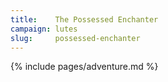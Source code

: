 ```yaml
---
title:    The Possessed Enchanter
campaign: lutes
slug:     possessed-enchanter
---
```


{% include pages/adventure.md %}

